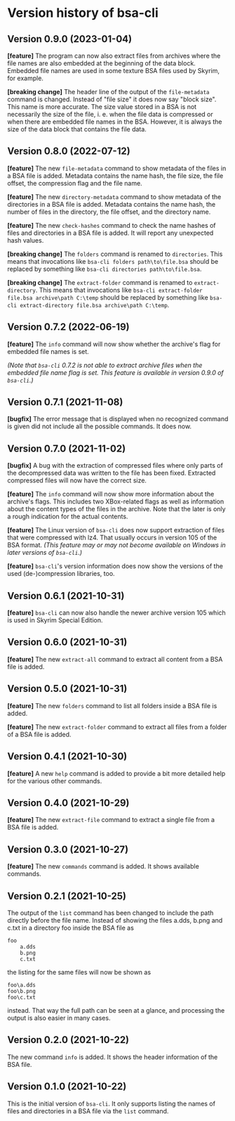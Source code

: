 # Version history of bsa-cli

## Version 0.9.0 (2023-01-04)

__[feature]__
The program can now also extract files from archives where the file names are
also embedded at the beginning of the data block. Embedded file names are used
in some texture BSA files used by Skyrim, for example.

__[breaking change]__
The header line of the output of the `file-metadata` command is changed. Instead
of "file size" it does now say "block size". This name is more accurate. The
size value stored in a BSA is not necessarily the size of the file, i. e. when
the file data is compressed or when there are embedded file names in the BSA.
However, it is always the size of the data block that contains the file data.

## Version 0.8.0 (2022-07-12)

__[feature]__
The new `file-metadata` command to show metadata of the files in a BSA file is
added. Metadata contains the name hash, the file size, the file offset, the
compression flag and the file name.

__[feature]__
The new `directory-metadata` command to show metadata of the directories in a
BSA file is added. Metadata contains the name hash, the number of files in the
directory, the file offset, and the directory name.

__[feature]__
The new `check-hashes` command to check the name hashes of files and directories
in a BSA file is added. It will report any unexpected hash values.

__[breaking change]__
The `folders` command is renamed to `directories`.
This means that invocations like `bsa-cli folders path\to\file.bsa` should be
replaced by something like `bsa-cli directories path\to\file.bsa`.

__[breaking change]__
The `extract-folder` command is renamed to `extract-directory`.
This means that invocations like
`bsa-cli extract-folder file.bsa archive\path C:\temp`
should be replaced by something like
`bsa-cli extract-directory file.bsa archive\path C:\temp`.

## Version 0.7.2 (2022-06-19)

__[feature]__
The `info` command will now show whether the archive's flag for embedded file
names is set.

_(Note that `bsa-cli` 0.7.2 is not able to extract archive files when the
embedded file name flag is set. This feature is available in version 0.9.0 of
`bsa-cli`.)_

## Version 0.7.1 (2021-11-08)

__[bugfix]__
The error message that is displayed when no recognized command is given did not
include all the possible commands. It does now.

## Version 0.7.0 (2021-11-02)

__[bugfix]__
A bug with the extraction of compressed files where only parts of the
decompressed data was written to the file has been fixed. Extracted compressed
files will now have the correct size.

__[feature]__
The `info` command will now show more information about the archive's flags.
This includes two XBox-related flags as well as information about the content
types of the files in the archive. Note that the later is only a rough
indication for the actual contents.

__[feature]__
The Linux version of `bsa-cli` does now support extraction of files that were
compressed with lz4. That usually occurs in version 105 of the BSA format.
_(This feature may or may not become available on Windows in later versions of
`bsa-cli`.)_

__[feature]__
`bsa-cli`'s version information does now show the versions of the used
(de-)compression libraries, too.

## Version 0.6.1 (2021-10-31)

__[feature]__
`bsa-cli` can now also handle the newer archive version 105 which is used in
Skyrim Special Edition.

## Version 0.6.0 (2021-10-31)

__[feature]__
The new `extract-all` command to extract all content from a BSA file is added.

## Version 0.5.0 (2021-10-31)

__[feature]__
The new `folders` command to list all folders inside a BSA file is added.

__[feature]__
The new `extract-folder` command to extract all files from a folder of a BSA
file is added.

## Version 0.4.1 (2021-10-30)

__[feature]__
A new `help` command is added to provide a bit more detailed help for the
various other commands.

## Version 0.4.0 (2021-10-29)

__[feature]__
The new `extract-file` command to extract a single file from a BSA file is
added.

## Version 0.3.0 (2021-10-27)

__[feature]__
The new `commands` command is added. It shows available commands.

## Version 0.2.1 (2021-10-25)

The output of the `list` command has been changed to include the path directly
before the file name. Instead of showing the files a.dds, b.png and c.txt in a
directory foo inside the BSA file as

```
foo
    a.dds
    b.png
    c.txt
```

the listing for the same files will now be shown as

```
foo\a.dds
foo\b.png
foo\c.txt
```

instead. That way the full path can be seen at a glance, and processing the
output is also easier in many cases.

## Version 0.2.0 (2021-10-22)

The new command `info` is added. It shows the header information of the BSA
file.

## Version 0.1.0 (2021-10-22)

This is the initial version of `bsa-cli`. It only supports listing the names of
files and directories in a BSA file via the `list` command.
